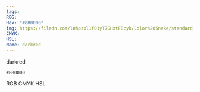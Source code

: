 ```yaml
---
tags:
RBG:
Hex: "#8B0000"
img: https://filedn.com/l0hpzxl1f01yT7GHxtF8cyk/Color%20Snake/standard_csv_to_svg//#8B0000.svg
CMYK:
HSL:
Name: darkred
---
```

darkred
```palette
#8B0000
```
RGB
CMYK
HSL